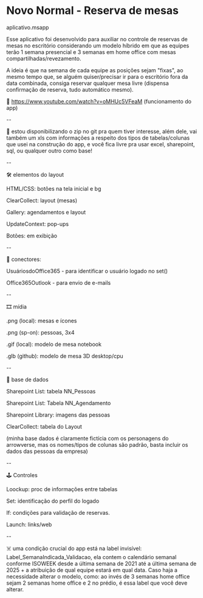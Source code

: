 # Novo Normal - Reserva de mesas
aplicativo.msapp

Esse aplicativo foi desenvolvido para auxiliar no controle de reservas de mesas no escritório considerando um modelo híbrido em que as equipes terão 1 semana presencial e 3 semanas em home office com mesas compartilhadas/revezamento. 

A ideia é que na semana de cada equipe as posições sejam "fixas", ao mesmo tempo que, se alguém quiser/precisar ir para o escritório fora da data combinada, consiga reservar qualquer mesa livre (dispensa confirmação de reserva, tudo automático mesmo).



🎥 https://www.youtube.com/watch?v=oMHUc5VFeaM (funcionamento do app)

--

👾 estou disponibilizando o zip no git pra quem tiver interesse, além dele, vai também um xls com informações a respeito dos tipos de tabelas/colunas que usei na construção do app, e você fica livre pra usar excel, sharepoint, sql, ou qualquer outro como base!

--

🛠️ elementos do layout

HTML/CSS: botões na tela inicial e bg

ClearCollect: layout (mesas)

Gallery: agendamentos e layout

UpdateContext: pop-ups

Botões: em exibição

--

🔌 conectores: 

UsuáriosdoOffice365 - para identificar o usuário logado no set()

Office365Outlook - para envio de e-mails

--

🎞️ mídia

.png (local): mesas e ícones

.png (sp-on): pessoas, 3x4

.gif (local): modelo de mesa notebook

.glb (github): modelo de mesa 3D desktop/cpu

--

🎲 base de dados

Sharepoint List: tabela NN_Pessoas

Sharepoint List: Tabela NN_Agendamento

Sharepoint Library: imagens das pessoas

ClearCollect: tabela do Layout

(minha base dados é claramente fictícia com os personagens do arrowverse, mas os nomes/tipos de colunas são padrão, basta incluir os dados das pessoas da empresa)

--

🕹️ Controles

Loockup: proc de informações entre tabelas

Set: identificação do perfil do logado

If: condições para validação de reservas.

Launch: links/web 

--

☠️ uma condição crucial do app está na label invisível: Label_SemanaIndicada_Validacao, ela contem o calendário semanal conforme ISOWEEK desde a última semana de 2021 até a última semana de 2025 + a atribuição de qual equipe estará em qual data. Caso haja a necessidade alterar o modelo, como: ao invés de 3 semanas home office sejam 2 semanas home office e 2 no prédio, é essa label que você deve alterar.
